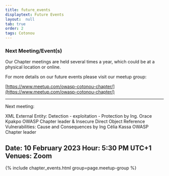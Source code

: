 ```yaml
---
title: future_events
displaytext: Future Events
layout:  null
tab: true
order: 2
tags: Cotonou
---
```



### Next Meeting/Event(s)
Our Chapter meetings are held several times a year, which could be at a physical location or online.

For more details on our future events please visit our meetup group:

[https://www.meetup.com/owasp-cotonou-chapter/](https://www.meetup.com/owasp-cotonou-chapter/)

---

Next meeting:

XML External Entity: Detection - exploitation - Protection by Ing. Orace Kpakpo OWASP Chapter leader &
Insecure Direct Object Reference Vulnerabilities: Cause and Consequences by Ing Célia Kassa OWASP Chapter leader
 
Date: 10 February 2023
Hour: 5:30 PM UTC+1
Venues: Zoom
---

{% include chapter_events.html group=page.meetup-group %}





